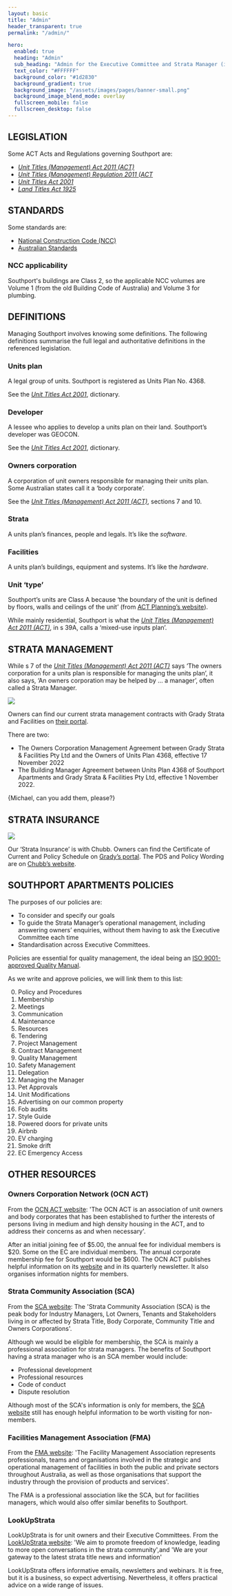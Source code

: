 ```yaml
---
layout: basic
title: "Admin"
header_transparent: true
permalink: "/admin/"

hero:
  enabled: true
  heading: "Admin"
  sub_heading: "Admin for the Executive Committee and Strata Manager (including Building Manager)."
  text_color: "#FFFFFF"
  background_color: "#1d2830"
  background_gradient: true
  background_image: "/assets/images/pages/banner-small.png"
  background_image_blend_mode: overlay
  fullscreen_mobile: false
  fullscreen_desktop: false
---
```


## LEGISLATION

Some ACT Acts and Regulations governing Southport are:

- [_Unit Titles (Management) Act 2011 (ACT)_](https://www.legislation.act.gov.au/View/a/2011-41/current/html/2011-41.html)
- [_Unit Titles (Management) Regulation 2011 (ACT_](https://www.legislation.act.gov.au/View/sl/2011-39/current/html/2011-39.html)
- [_Unit Titles Act 2001_](https://www.legislation.act.gov.au/View/a/2001-16/current/html/2001-16.html)
- [_Land Titles Act 1925_](https://www.legislation.act.gov.au/View/a/1925-1/current/html/1925-1.html)

## STANDARDS

Some standards are:

- [National Construction Code (NCC)](https://ncc.abcb.gov.au)
- [Australian Standards](https://www.standards.org.au)

### NCC applicability

Southport's buildings are Class 2, so the applicable NCC volumes are Volume 1 (from the old Building Code of Australia) and Volume 3 for plumbing.

## DEFINITIONS

Managing Southport involves knowing some definitions. The following definitions summarise the full legal and authoritative definitions in the referenced legislation.

### Units plan

A legal group of units. Southport is registered as Units Plan No. 4368.

See the [_Unit Titles Act 2001_](https://www.legislation.act.gov.au/View/a/2001-16/current/html/2001-16.html), dictionary.

### Developer

A lessee who applies to develop a units plan on their land. Southport’s developer was GEOCON.

See the [_Unit Titles Act 2001_](https://www.legislation.act.gov.au/View/a/2001-16/current/html/2001-16.html), dictionary.

### Owners corporation

A corporation of unit owners responsible for managing their units plan. Some Australian states call it a ‘body corporate’.

See the [_Unit Titles (Management) Act 2011 (ACT)_](https://www.legislation.act.gov.au/View/a/2011-41/current/html/2011-41.html), sections 7 and 10.

### Strata

A units plan’s finances, people and legals. It’s like the _software_.

### Facilities

A units plan’s buildings, equipment and systems. It’s like the _hardware_.

### Unit ‘type’

Southport’s units are Class A because ‘the boundary of the unit is defined by floors, walls and ceilings of the unit’ (from [ACT Planning’s website](https://www.planning.act.gov.au/community/buy/leasing-and-titles/unit-titles)).

While mainly residential, Southport is what the [_Unit Titles (Management) Act 2011 (ACT)_](https://www.legislation.act.gov.au/View/a/2011-41/current/html/2011-41.html), in s 39A, calls a ‘mixed-use inputs plan’.

## STRATA MANAGEMENT

While s 7 of the [_Unit Titles (Management) Act 2011 (ACT)_](https://www.legislation.act.gov.au/View/a/2011-41/current/html/2011-41.html) says ‘The owners corporation for a units plan is responsible for managing the units plan’, it also says, ‘An owners corporation may be helped by … a manager’, often called a Strata Manager.

![](/assets/images/pages/9-stuff-002.jpg)

Owners can find our current strata management contracts with Grady Strata and Facilities on [their portal](https://gradystrata.com.au/client-login/).

There are two:

- The Owners Corporation Management Agreement between Grady Strata & Facilities Pty Ltd and the Owners of Units Plan 4368, effective 17 November 2022
- The Building Manager Agreement between Units Plan 4368 of Southport Apartments and Grady Strata & Facilities Pty Ltd, effective 1 November 2022.

{Michael, can you add them, please?}

## STRATA INSURANCE

![](/assets/images/pages/9-stuff-003.png)

Our ‘Strata Insurance’ is with Chubb. Owners can find the Certificate of Current and Policy Schedule on [Grady’s portal](https://gradystrata.com.au/client-login/). The PDS and Policy Wording are on [Chubb’s website](https://www.chubb.com/content/dam/chubb-sites/chubb-com/au-en/businesses/policy-wordings-and-documents/chubb-strata-insurance-pds.pdf).

## SOUTHPORT APARTMENTS POLICIES

The purposes of our policies are:

- To consider and specify our goals
- To guide the Strata Manager’s operational management, including answering owners’ enquiries, without them having to ask the Executive Committee each time
- Standardisation across Executive Committees.

Policies are essential for quality management, the ideal being an [ISO 9001-approved Quality Manual](https://www.iso.org/standard/62085.html).

As we write and approve policies, we will link them to this list:

0. Policy and Procedures
1. Membership
2. Meetings
3. Communication
4. Maintenance
5. Resources
6. Tendering
7. Project Management
8. Contract Management
9. Quality Management
10. Safety Management
11. Delegation
12. Managing the Manager
13. Pet Approvals
14. Unit Modifications
15. Advertising on our common property
16. Fob audits
17. Style Guide
18. Powered doors for private units
19. Airbnb
20. EV charging
21. Smoke drift
22. EC Emergency Access

## OTHER RESOURCES

### Owners Corporation Network (OCN ACT)

From the [OCN ACT website](https://www.ocnact.org.au): 'The OCN ACT is an association of unit owners and body corporates that has been established to further the interests of persons living in medium and high density housing in the ACT, and to address their concerns as and when necessary'.

After an initial joining fee of $5.00, the annual fee for individual members is $20. Some on the EC are individual members. The annual corporate membership fee for Southport would be $600. The OCN ACT publishes helpful information on its [website](https://www.ocnact.org.au) and in its quarterly newsletter. It also organises information nights for members.

### Strata Community Association (SCA)

From the [SCA website](https://www.strata.community): The 'Strata Community Association (SCA) is the peak body for Industry Managers, Lot Owners, Tenants and Stakeholders living in or affected by Strata Title, Body Corporate, Community Title and Owners Corporations'.

Although we would be eligible for membership, the SCA is mainly a professional association for strata managers. The benefits of Southport having a strata manager who is an SCA member would include:

- Professional development
- Professional resources
- Code of conduct
- Dispute resolution 

Although most of the SCA's information is only for members, the [SCA website](https://www.strata.community) still has enough helpful information to be worth visiting for non-members.

### Facilities Management Association (FMA)

From the [FMA website](https://www.fma.com.au/Web): 'The Facility Management Association represents professionals, teams and organisations involved in the strategic and operational management of facilities in both the public and private sectors throughout Australia, as well as those organisations that support the industry through the provision of products and services'.

The FMA is a professional association like the SCA, but for facilities managers, which would also offer similar benefits to Southport. 

### LookUpStrata

LookUpStrata is for unit owners and their Executive Committees. From the [LookUpStrata website](https://www.lookupstrata.com.au): 'We aim to promote freedom of knowledge, leading to more open conversations in the strata community',and 'We are your gateway to the latest strata title news and information'

LookUpStrata offers informative emails, newsletters and webinars. It is free, but it is a business, so expect advertising. Nevertheless, it offers practical advice on a wide range of issues.
